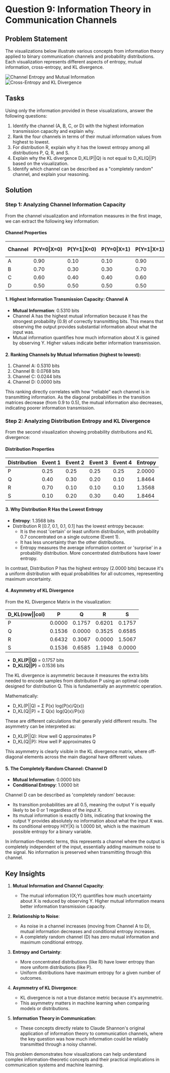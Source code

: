 # Question 9: Information Theory in Communication Channels

## Problem Statement
The visualizations below illustrate various concepts from information theory applied to binary communication channels and probability distributions. Each visualization represents different aspects of entropy, mutual information, cross-entropy, and KL divergence.

![Channel Entropy and Mutual Information](../Images/L2_2_Quiz_9/channel_entropy_demo.png)
![Cross-Entropy and KL Divergence](../Images/L2_2_Quiz_9/cross_entropy_kl_demo.png)

## Tasks
Using only the information provided in these visualizations, answer the following questions:

1. Identify the channel (A, B, C, or D) with the highest information transmission capacity and explain why.
2. Rank the four channels in terms of their mutual information values from highest to lowest.
3. For distribution R, explain why it has the lowest entropy among all distributions P, Q, R, and S.
4. Explain why the KL divergence D_KL(P||Q) is not equal to D_KL(Q||P) based on the visualization.
5. Identify which channel can be described as a "completely random" channel, and explain your reasoning.

## Solution

### Step 1: Analyzing Channel Information Capacity

From the channel visualization and information measures in the first image, we can extract the following key information:

#### Channel Properties
| Channel | P(Y=0\|X=0) | P(Y=1\|X=0) | P(Y=0\|X=1) | P(Y=1\|X=1) | Mutual Info | Cond. Entropy |
|---------|-------------|-------------|-------------|-------------|-------------|---------------|
| A       | 0.90        | 0.10        | 0.10        | 0.90        | 0.5310      | 0.4690        |
| B       | 0.70        | 0.30        | 0.30        | 0.70        | 0.0768      | 0.8813        |
| C       | 0.60        | 0.40        | 0.40        | 0.60        | 0.0244      | 0.9710        |
| D       | 0.50        | 0.50        | 0.50        | 0.50        | 0.0000      | 1.0000        |

#### 1. Highest Information Transmission Capacity: Channel A
- **Mutual Information**: 0.5310 bits
- Channel A has the highest mutual information because it has the strongest probability (0.9) of correctly transmitting bits. This means that observing the output provides substantial information about what the input was.
- Mutual information quantifies how much information about X is gained by observing Y. Higher values indicate better information transmission.

#### 2. Ranking Channels by Mutual Information (highest to lowest):
1. Channel A: 0.5310 bits
2. Channel B: 0.0768 bits
3. Channel C: 0.0244 bits
4. Channel D: 0.0000 bits

This ranking directly correlates with how "reliable" each channel is in transmitting information. As the diagonal probabilities in the transition matrices decrease (from 0.9 to 0.5), the mutual information also decreases, indicating poorer information transmission.

### Step 2: Analyzing Distribution Entropy and KL Divergence

From the second visualization showing probability distributions and KL divergence:

#### Distribution Properties
| Distribution | Event 1 | Event 2 | Event 3 | Event 4 | Entropy |
|--------------|---------|---------|---------|---------|---------|
| P            | 0.25    | 0.25    | 0.25    | 0.25    | 2.0000  |
| Q            | 0.40    | 0.30    | 0.20    | 0.10    | 1.8464  |
| R            | 0.70    | 0.10    | 0.10    | 0.10    | 1.3568  |
| S            | 0.10    | 0.20    | 0.30    | 0.40    | 1.8464  |

#### 3. Why Distribution R Has the Lowest Entropy
- **Entropy**: 1.3568 bits
- Distribution R [0.7, 0.1, 0.1, 0.1] has the lowest entropy because:
  - It is the most 'certain' or least uniform distribution, with probability 0.7 concentrated on a single outcome (Event 1).
  - It has less uncertainty than the other distributions.
  - Entropy measures the average information content or 'surprise' in a probability distribution. More concentrated distributions have lower entropy.

In contrast, Distribution P has the highest entropy (2.0000 bits) because it's a uniform distribution with equal probabilities for all outcomes, representing maximum uncertainty.

#### 4. Asymmetry of KL Divergence

From the KL Divergence Matrix in the visualization:

| D_KL(row\|\|col) | P      | Q      | R      | S      |
|------------------|--------|--------|--------|--------|
| P                | 0.0000 | 0.1757 | 0.6201 | 0.1757 |
| Q                | 0.1536 | 0.0000 | 0.3525 | 0.6585 |
| R                | 0.6432 | 0.3067 | 0.0000 | 1.5067 |
| S                | 0.1536 | 0.6585 | 1.1948 | 0.0000 |

- **D_KL(P\|\|Q)** = 0.1757 bits
- **D_KL(Q\|\|P)** = 0.1536 bits

The KL divergence is asymmetric because it measures the extra bits needed to encode samples from distribution P using an optimal code designed for distribution Q. This is fundamentally an asymmetric operation.

Mathematically:
- D_KL(P\|\|Q) = Σ P(x) log(P(x)/Q(x))
- D_KL(Q\|\|P) = Σ Q(x) log(Q(x)/P(x))

These are different calculations that generally yield different results. The asymmetry can be interpreted as:
- D_KL(P\|\|Q): How well Q approximates P
- D_KL(Q\|\|P): How well P approximates Q

This asymmetry is clearly visible in the KL divergence matrix, where off-diagonal elements across the main diagonal have different values.

#### 5. The Completely Random Channel: Channel D

- **Mutual Information**: 0.0000 bits
- **Conditional Entropy**: 1.0000 bit

Channel D can be described as 'completely random' because:
  - Its transition probabilities are all 0.5, meaning the output Y is equally likely to be 0 or 1 regardless of the input X.
  - Its mutual information is exactly 0 bits, indicating that knowing the output Y provides absolutely no information about what the input X was.
  - Its conditional entropy H(Y|X) is 1.0000 bit, which is the maximum possible entropy for a binary variable.

In information-theoretic terms, this represents a channel where the output is completely independent of the input, essentially adding maximum noise to the signal. No information is preserved when transmitting through this channel.

## Key Insights

1. **Mutual Information and Channel Capacity**:
   - The mutual information I(X;Y) quantifies how much uncertainty about X is reduced by observing Y. Higher mutual information means better information transmission capacity.

2. **Relationship to Noise**:
   - As noise in a channel increases (moving from Channel A to D), mutual information decreases and conditional entropy increases.
   - A completely random channel (D) has zero mutual information and maximum conditional entropy.

3. **Entropy and Certainty**:
   - More concentrated distributions (like R) have lower entropy than more uniform distributions (like P).
   - Uniform distributions have maximum entropy for a given number of outcomes.

4. **Asymmetry of KL Divergence**:
   - KL divergence is not a true distance metric because it's asymmetric.
   - This asymmetry matters in machine learning when comparing models or distributions.

5. **Information Theory in Communication**:
   - These concepts directly relate to Claude Shannon's original application of information theory to communication channels, where the key question was how much information could be reliably transmitted through a noisy channel.

This problem demonstrates how visualizations can help understand complex information-theoretic concepts and their practical implications in communication systems and machine learning. 